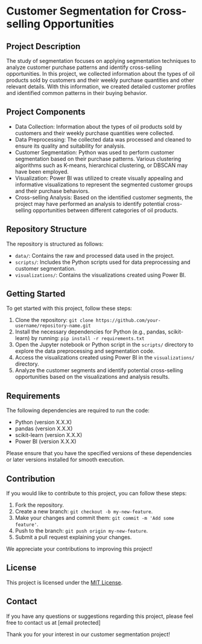 # Customer Segmentation for Cross-selling Opportunities

## Project Description
The study of segmentation focuses on applying segmentation techniques to analyze customer purchase patterns and identify cross-selling opportunities. In this project, we collected information about the types of oil products sold by customers and their weekly purchase quantities and other relevant details. With this information, we created detailed customer profiles and identified common patterns in their buying behavior.

## Project Components
- Data Collection: Information about the types of oil products sold by customers and their weekly purchase quantities were collected.
- Data Preprocessing: The collected data was processed and cleaned to ensure its quality and suitability for analysis.
- Customer Segmentation: Python was used to perform customer segmentation based on their purchase patterns. Various clustering algorithms such as K-means, hierarchical clustering, or DBSCAN may have been employed.
- Visualization: Power BI was utilized to create visually appealing and informative visualizations to represent the segmented customer groups and their purchase behaviors.
- Cross-selling Analysis: Based on the identified customer segments, the project may have performed an analysis to identify potential cross-selling opportunities between different categories of oil products.

## Repository Structure
The repository is structured as follows:
- `data/`: Contains the raw and processed data used in the project.
- `scripts/`: Includes the Python scripts used for data preprocessing and customer segmentation.
- `visualizations/`: Contains the visualizations created using Power BI.

## Getting Started
To get started with this project, follow these steps:
1. Clone the repository: `git clone https://github.com/your-username/repository-name.git`
2. Install the necessary dependencies for Python (e.g., pandas, scikit-learn) by running: `pip install -r requirements.txt`
3. Open the Jupyter notebook or Python script in the `scripts/` directory to explore the data preprocessing and segmentation code.
4. Access the visualizations created using Power BI in the `visualizations/` directory.
5. Analyze the customer segments and identify potential cross-selling opportunities based on the visualizations and analysis results.

## Requirements
The following dependencies are required to run the code:
- Python (version X.X.X)
- pandas (version X.X.X)
- scikit-learn (version X.X.X)
- Power BI (version X.X.X)

Please ensure that you have the specified versions of these dependencies or later versions installed for smooth execution.

## Contribution
If you would like to contribute to this project, you can follow these steps:
1. Fork the repository.
2. Create a new branch: `git checkout -b my-new-feature`.
3. Make your changes and commit them: `git commit -m 'Add some feature'`.
4. Push to the branch: `git push origin my-new-feature`.
5. Submit a pull request explaining your changes.

We appreciate your contributions to improving this project!

## License
This project is licensed under the [MIT License](LICENSE).

## Contact
If you have any questions or suggestions regarding this project, please feel free to contact us at [email protected]

Thank you for your interest in our customer segmentation project!
